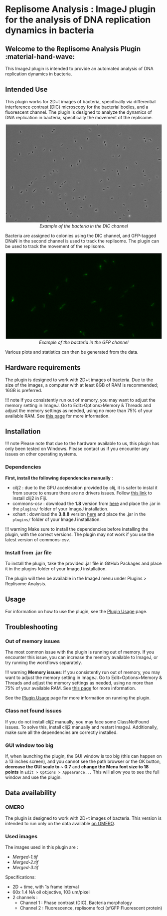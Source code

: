 # Replisome Analysis : ImageJ plugin for the analysis of DNA replication dynamics in bacteria

## Welcome to the Replisome Analysis Plugin :material-hand-wave:

This ImageJ plugin is intended to provide an automated analysis of DNA replication dynamics in bacteria.

## Intended Use

This plugin works for 2D+t images of bacteria, specifically via differential interference contrast (DIC) microscopy for the bacterial bodies, and a fluorescent channel. 
The plugin is designed to analyze the dynamics of DNA replication in bacteria, specifically the movement of the replisome.

[//]: # (![Example of DIC channel]&#40;resources/images/DIC_example.png&#41;)

[//]: # (*Example of the bacteria in the DIC channel*)

<p align="center">
  <img src="resources/images/DIC_example.png" alt="Example of the bacteria in the DIC channel" width="500"/>
  <br>
  <i>Example of the bacteria in the DIC channel</i>
</p>


Bacteria are assigned to colonies using the DIC channel, and GFP-tagged DNaN in the second channel is used to track the replisome. The plugin can be used to track the movement of the replisome.

[//]: # (![Example of GFP channel]&#40;resources/images/GFP_example.png&#41;)

[//]: # (*Example of the replisome foci, tagged with GFP*)

<p align="center">
  <img src="resources/images/GFP_example.png" alt="Example of the bacteria in the GFP channel" width="500"/>
  <br>
  <i>Example of the bacteria in the GFP channel</i>
</p>

Various plots and statistics can then be generated from the data.

## Hardware requirements

The plugin is designed to work with 2D+t images of bacteria.
Due to the size of the images, a computer with at least 8GB of RAM is recommended; 16GB is preferred.

!!! note
    If you consistently run out of memory, you may want to adjust the memory setting in ImageJ.
    Go to Edit>Options>Memory & Threads and adjust the memory settings as needed, using no more than 75% of your available RAM.
    See [this page](https://docs.openmicroscopy.org/bio-formats/5.7.1/users/imagej/managing-memory.html#increasing-imagej-fijis-memory) for more information.

## Installation

!!! note
    Please note that due to the hardware available to us, this plugin has only been tested on Windows.
    Please contact us if you encounter any issues on other operating systems.

### Dependencies

**First, install the following dependencies manually** :

- cilj2 : due to the GPU acceleration provided by clij, it is safer to instal it from source to ensure there are no drivers issues. 
  Follow [this link](https://clij.github.io/clij2-docs/installationInFiji) to install clij2 in Fiji.
- commons-csv : download the **1.8** version from [here](https://archive.apache.org/dist/commons/csv/binaries/) and place the .jar in the `plugins/` folder of your ImageJ installation.
- xchart : download the **3.8.8** version [here](https://knowm.org/open-source/xchart/xchart-change-log/) and place the .jar in the `plugins/` folder of your ImageJ installation.

!!! warning
    Make sure to install the dependencies before installing the plugin, with the correct versions.
    The plugin may not work if you use the latest version of commons-csv.

### Install from .jar file

To install the plugin, take the provided .jar file in GitHub Packages and place it in the plugins folder of your ImageJ installation.

The plugin will then be available in the ImageJ menu under Plugins > Replisome Analysis.

## Usage

For information on how to use the plugin, see the [Plugin Usage](plugin_usage.md) page.

## Troubleshooting

### Out of memory issues

The most common issue with the plugin is running out of memory. 
If you encounter this issue, you can increase the memory available to ImageJ, or try running the workflows separately.

!!! warning
    **Memory issues**:
    If you consistently run out of memory, you may want to adjust the memory setting in ImageJ.
    Go to Edit>Options>Memory & Threads and adjust the memory settings as needed, using no more than 75% of your available RAM.
    See [this page](https://docs.openmicroscopy.org/bio-formats/5.7.1/users/imagej/managing-memory.html#increasing-imagej-fijis-memory) for more information.

See the [Plugin Usage](plugin_usage.md) page for more information on running the plugin.


### Class not found issues

If you do not install clij2 manually, you may face some ClassNotFound issues.
To solve this, install clij2 manually and restart ImageJ.
Additionally, make sure all the dependencies are correctly installed.

### GUI window too big 

If, when launching the plugin, the GUI window is too big (this can happen on a 13 inches screen), and you cannot see the path browser or the OK button, 
**decrease the GUI scale to ~ 0.7** and **change the Menu font size to 18 points** in ``Edit > Options > Appearance...``
This will allow you to see the full window and use the plugin.

## Data availability

### OMERO

The plugin is designed to work with 2D+t images of bacteria.
This version is intended to run only on the data available [on OMERO](https://omero.epfl.ch/webclient/?show=project-2857).

### Used images

The images used in this plugin are :

- *Merged-1.tif*
- *Merged-2.tif*
- *Merged-3.tif*

Specifications:

- 2D + time, with 1s frame interval
- 60x 1.4 NA oil objective, 103 um/pixel
- 2 channels :
    - Channel 1 : Phase contrast (DIC), Bacteria morphology
    - Channel 2 : Fluorescence, replisome foci (sfGFP Fluorescent protein)

